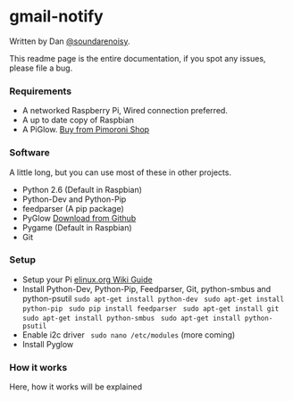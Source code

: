 # gmail-notify
Written by Dan [@soundarenoisy](http://twitter.com/soundsarenoisy).

This readme page is the entire documentation, if you spot any issues, please file a bug.

### Requirements

- A networked Raspberry Pi, Wired connection preferred.
- A up to date copy of Raspbian
- A PiGlow. [Buy from Pimoroni Shop](http://shop.pimoroni.com/products/piglow)

### Software
A little long, but you can use most of these in other projects.
- Python 2.6 (Default in Raspbian)
- Python-Dev and Python-Pip 
- feedparser (A pip package)
- PyGlow [Download from Github](https://github.com/Boeeerb/PiGlow)
- Pygame (Default in Raspbian)
- Git


### Setup

- Setup your Pi [elinux.org Wiki Guide](http://elinux.org/RPi_Easy_SD_Card_Setup)
- Install Python-Dev, Python-Pip, Feedparser, Git, python-smbus and python-psutil
 ```sudo apt-get install python-dev```
``` sudo apt-get install python-pip```
``` sudo pip install feedparser```
``` sudo apt-get install git```
``` sudo apt-get install python-smbus```
``` sudo apt-get install python-psutil```
- Enable i2c driver
``` sudo nano /etc/modules```
(more coming)
- Install Pyglow



### How it works
Here, how it works will be explained